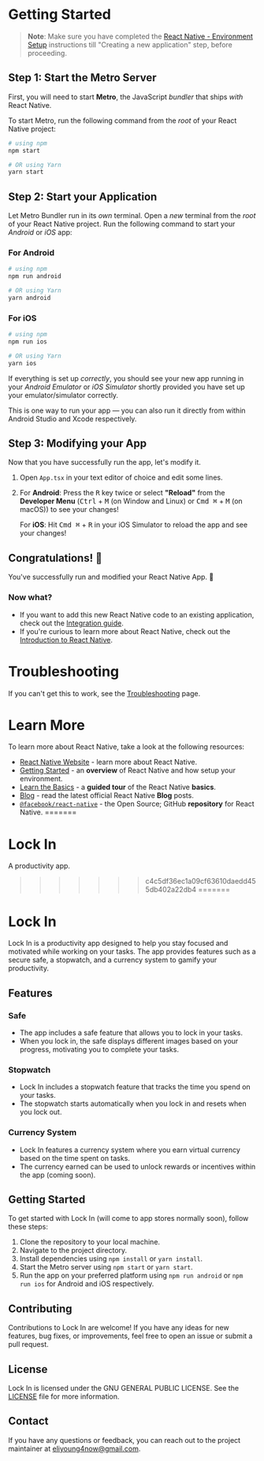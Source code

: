 # Getting Started

>**Note**: Make sure you have completed the [React Native - Environment Setup](https://reactnative.dev/docs/environment-setup) instructions till "Creating a new application" step, before proceeding.

## Step 1: Start the Metro Server

First, you will need to start **Metro**, the JavaScript _bundler_ that ships _with_ React Native.

To start Metro, run the following command from the _root_ of your React Native project:

```bash
# using npm
npm start

# OR using Yarn
yarn start
```

## Step 2: Start your Application

Let Metro Bundler run in its _own_ terminal. Open a _new_ terminal from the _root_ of your React Native project. Run the following command to start your _Android_ or _iOS_ app:

### For Android

```bash
# using npm
npm run android

# OR using Yarn
yarn android
```

### For iOS

```bash
# using npm
npm run ios

# OR using Yarn
yarn ios
```

If everything is set up _correctly_, you should see your new app running in your _Android Emulator_ or _iOS Simulator_ shortly provided you have set up your emulator/simulator correctly.

This is one way to run your app — you can also run it directly from within Android Studio and Xcode respectively.

## Step 3: Modifying your App

Now that you have successfully run the app, let's modify it.

1. Open `App.tsx` in your text editor of choice and edit some lines.
2. For **Android**: Press the <kbd>R</kbd> key twice or select **"Reload"** from the **Developer Menu** (<kbd>Ctrl</kbd> + <kbd>M</kbd> (on Window and Linux) or <kbd>Cmd ⌘</kbd> + <kbd>M</kbd> (on macOS)) to see your changes!

   For **iOS**: Hit <kbd>Cmd ⌘</kbd> + <kbd>R</kbd> in your iOS Simulator to reload the app and see your changes!

## Congratulations! :tada:

You've successfully run and modified your React Native App. :partying_face:

### Now what?

- If you want to add this new React Native code to an existing application, check out the [Integration guide](https://reactnative.dev/docs/integration-with-existing-apps).
- If you're curious to learn more about React Native, check out the [Introduction to React Native](https://reactnative.dev/docs/getting-started).

# Troubleshooting

If you can't get this to work, see the [Troubleshooting](https://reactnative.dev/docs/troubleshooting) page.

# Learn More

To learn more about React Native, take a look at the following resources:

- [React Native Website](https://reactnative.dev) - learn more about React Native.
- [Getting Started](https://reactnative.dev/docs/environment-setup) - an **overview** of React Native and how setup your environment.
- [Learn the Basics](https://reactnative.dev/docs/getting-started) - a **guided tour** of the React Native **basics**.
- [Blog](https://reactnative.dev/blog) - read the latest official React Native **Blog** posts.
- [`@facebook/react-native`](https://github.com/facebook/react-native) - the Open Source; GitHub **repository** for React Native.
=======
# Lock In
A productivity app.
>>>>>>> c4c5df36ec1a09cf63610daedd455db402a22db4
=======
# Lock In

Lock In is a productivity app designed to help you stay focused and motivated while working on your tasks. The app provides features such as a secure safe, a stopwatch, and a currency system to gamify your productivity.

## Features

### Safe
- The app includes a safe feature that allows you to lock in your tasks. 
- When you lock in, the safe displays different images based on your progress, motivating you to complete your tasks.

### Stopwatch
- Lock In includes a stopwatch feature that tracks the time you spend on your tasks.
- The stopwatch starts automatically when you lock in and resets when you lock out.

### Currency System
- Lock In features a currency system where you earn virtual currency based on the time spent on tasks.
- The currency earned can be used to unlock rewards or incentives within the app (coming soon).

## Getting Started

To get started with Lock In (will come to app stores normally soon), follow these steps:

1. Clone the repository to your local machine.
2. Navigate to the project directory.
3. Install dependencies using `npm install` or `yarn install`.
4. Start the Metro server using `npm start` or `yarn start`.
5. Run the app on your preferred platform using `npm run android` or `npm run ios` for Android and iOS respectively.

## Contributing

Contributions to Lock In are welcome! If you have any ideas for new features, bug fixes, or improvements, feel free to open an issue or submit a pull request.

## License

Lock In is licensed under the GNU GENERAL PUBLIC LICENSE. See the [LICENSE](./LICENSE) file for more information.

## Contact
If you have any questions or feedback, you can reach out to the project maintainer at [eliyoung4now@gmail.com](mailto:eliyoung4now@gmail.com).
